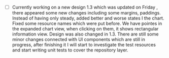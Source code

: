 - [ ] Currently working on a new design 1.3 which was updated on Friday , there appeared some new changes including some margins, paddings. Instead of having only steady, added better and worse states I the chart. Fixed some resource names which were put before. We have pointes in the expanded chart view, when clicking on them, it shows rectangular information view. Design was also changed in 1.3. There are still some minor changes connected with UI components which are still in progress, after finishing it I will start to investigate the test resources and start writing unit tests to cover the repository layer. 
